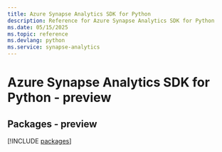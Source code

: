 ```yaml
---
title: Azure Synapse Analytics SDK for Python
description: Reference for Azure Synapse Analytics SDK for Python
ms.date: 05/15/2025
ms.topic: reference
ms.devlang: python
ms.service: synapse-analytics
---
```

# Azure Synapse Analytics SDK for Python - preview
## Packages - preview
[!INCLUDE [packages](synapse-analytics-index.md)]
